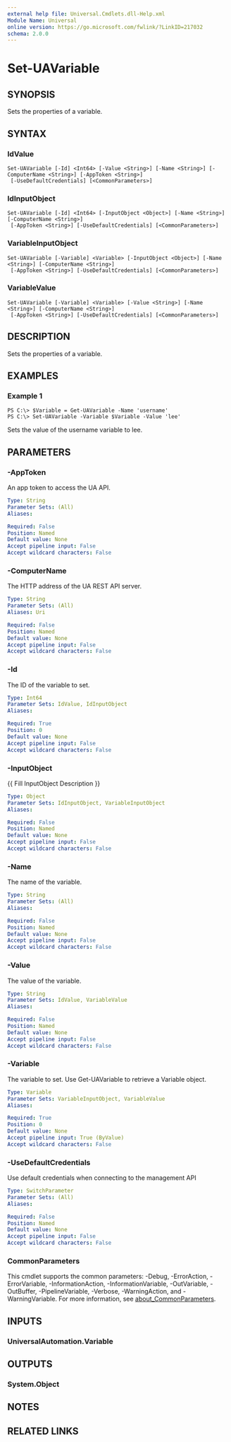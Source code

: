 ```yaml
---
external help file: Universal.Cmdlets.dll-Help.xml
Module Name: Universal
online version: https://go.microsoft.com/fwlink/?LinkID=217032
schema: 2.0.0
---
```


# Set-UAVariable

## SYNOPSIS
Sets the properties of a variable.

## SYNTAX

### IdValue
```
Set-UAVariable [-Id] <Int64> [-Value <String>] [-Name <String>] [-ComputerName <String>] [-AppToken <String>]
 [-UseDefaultCredentials] [<CommonParameters>]
```

### IdInputObject
```
Set-UAVariable [-Id] <Int64> [-InputObject <Object>] [-Name <String>] [-ComputerName <String>]
 [-AppToken <String>] [-UseDefaultCredentials] [<CommonParameters>]
```

### VariableInputObject
```
Set-UAVariable [-Variable] <Variable> [-InputObject <Object>] [-Name <String>] [-ComputerName <String>]
 [-AppToken <String>] [-UseDefaultCredentials] [<CommonParameters>]
```

### VariableValue
```
Set-UAVariable [-Variable] <Variable> [-Value <String>] [-Name <String>] [-ComputerName <String>]
 [-AppToken <String>] [-UseDefaultCredentials] [<CommonParameters>]
```

## DESCRIPTION
Sets the properties of a variable.

## EXAMPLES

### Example 1
```
PS C:\> $Variable = Get-UAVariable -Name 'username'
PS C:\> Set-UAVariable -Variable $Variable -Value 'lee'
```

Sets the value of the username variable to lee.

## PARAMETERS

### -AppToken
An app token to access the UA API.

```yaml
Type: String
Parameter Sets: (All)
Aliases:

Required: False
Position: Named
Default value: None
Accept pipeline input: False
Accept wildcard characters: False
```

### -ComputerName
The HTTP address of the UA REST API server.

```yaml
Type: String
Parameter Sets: (All)
Aliases: Uri

Required: False
Position: Named
Default value: None
Accept pipeline input: False
Accept wildcard characters: False
```

### -Id
The ID of the variable to set.

```yaml
Type: Int64
Parameter Sets: IdValue, IdInputObject
Aliases:

Required: True
Position: 0
Default value: None
Accept pipeline input: False
Accept wildcard characters: False
```

### -InputObject
{{ Fill InputObject Description }}

```yaml
Type: Object
Parameter Sets: IdInputObject, VariableInputObject
Aliases:

Required: False
Position: Named
Default value: None
Accept pipeline input: False
Accept wildcard characters: False
```

### -Name
The name of the variable.

```yaml
Type: String
Parameter Sets: (All)
Aliases:

Required: False
Position: Named
Default value: None
Accept pipeline input: False
Accept wildcard characters: False
```

### -Value
The value of the variable.

```yaml
Type: String
Parameter Sets: IdValue, VariableValue
Aliases:

Required: False
Position: Named
Default value: None
Accept pipeline input: False
Accept wildcard characters: False
```

### -Variable
The variable to set.
Use Get-UAVariable to retrieve a Variable object.

```yaml
Type: Variable
Parameter Sets: VariableInputObject, VariableValue
Aliases:

Required: True
Position: 0
Default value: None
Accept pipeline input: True (ByValue)
Accept wildcard characters: False
```

### -UseDefaultCredentials
Use default credentials when connecting to the management API

```yaml
Type: SwitchParameter
Parameter Sets: (All)
Aliases:

Required: False
Position: Named
Default value: None
Accept pipeline input: False
Accept wildcard characters: False
```

### CommonParameters
This cmdlet supports the common parameters: -Debug, -ErrorAction, -ErrorVariable, -InformationAction, -InformationVariable, -OutVariable, -OutBuffer, -PipelineVariable, -Verbose, -WarningAction, and -WarningVariable. For more information, see [about_CommonParameters](http://go.microsoft.com/fwlink/?LinkID=113216).

## INPUTS

### UniversalAutomation.Variable
## OUTPUTS

### System.Object
## NOTES

## RELATED LINKS
